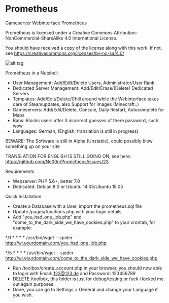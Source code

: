 # Prometheus
Gameserver Webinterface Prometheus

Prometheus is licensed under a
Creative Commons Attribution-NonCommercial-ShareAlike 4.0 International License.

You should have received a copy of the license along with this
work. If not, see https://creativecommons.org/licenses/by-nc-sa/4.0/

![alt tag](https://upload.wikimedia.org/wikipedia/commons/thumb/1/12/Cc-by-nc-sa_icon.svg/120px-Cc-by-nc-sa_icon.svg.png)

Prometheus in a Nutshell:

- User Management: Add/Edit/Delete Users, Administrator/User Rank
- Dedicated Server Management: Add/Edit/Erase/(Delete) Dedicated Servers
- Templates: Add/Edit/Delete/Chill around while the Webinterface takes care of Steamupdates, also Support for Images (Minecraft..)
- Gameservers: Add/Edit/Delete, Console, Daily Restart, Autocomplete for Maps
- Bans: Blocks users after 3 incorrect guesses of there password, such wow
- Languages: German, (English, translation is still in progress)

BEWARE: The Software is still in Alpha (Unstable), could possibly blow something up on your site

TRANSLATION FOR ENGLISH IS STILL GOING ON, see here:
https://github.com/Ne00n/Prometheus/issues/23

Requirements
- Webserver: PHP 5.6+, better 7.0
- Dedicated: Debian 8.0 or Ubuntu 14.05/Ubuntu 15.05

Quick Installation

- Create a Database with a User, import the prometheus.sql file
- Update /pages/functions.php with your login details
- Add "you_had_one_job.php" and "come_to_the_dark_side_we_have_cookies.php" to your crontab, for example:

*/1 * * * * /usr/bin/wget --spider http://wi.yourdomain.com/you_had_one_job.php

*/5 * * * * /usr/bin/wget --spider http://wi.yourdomain.com/come_to_the_dark_side_we_have_cookies.php

- Run /toolbox/create_account.php in your browser, you should now able to login with Email: 123@123.de and Password: 123456789
- DELETE /toolbox, this folder is just for debug/testing or fuck i locked me out again purposes.
- Done, you can go to Settings > General and change your Language if you wish.
